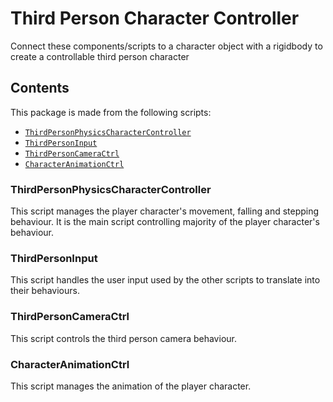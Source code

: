 # Third Person Character Controller
Connect these components/scripts to a character object with a rigidbody to create a controllable third person character

## Contents
This package is made from the following scripts:
- [`ThirdPersonPhysicsCharacterController`]
- [`ThirdPersonInput`]
- [`ThirdPersonCameraCtrl`]
- [`CharacterAnimationCtrl`]

### ThirdPersonPhysicsCharacterController
This script manages the player character's movement, falling and stepping behaviour. It is the main script controlling majority of the player character's behaviour.

### ThirdPersonInput
This script handles the user input used by the other scripts to translate into their behaviours.

### ThirdPersonCameraCtrl
This script controls the third person camera behaviour.

### CharacterAnimationCtrl
This script manages the animation of the player character.

[`ThirdPersonPhysicsCharacterController`]: #ThirdPersonPhysicsCharacterController
[`ThirdPersonInput`]: #ThirdPersonInput
[`ThirdPersonCameraCtrl`]: #ThirdPersonCameraCtrl
[`CharacterAnimationCtrl`]: #CharacterAnimationCtrl
